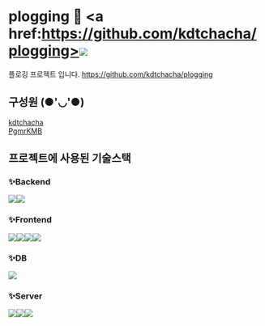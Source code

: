 # plogging 💚 <a href:https://github.com/kdtchacha/plogging><img src="https://img.shields.io/badge/github-181717?style=for-the-badge&logo=github&logoColor=white"></a>

플로깅 프로젝트 입니다. https://github.com/kdtchacha/plogging

## 구성원 (●'◡'●)
[kdtchacha](https://github.com/kdtchacha)
<br>
[PgmrKMB](https://github.com/PgmrKMB)
<br>
 
## 프로젝트에 사용된 기술스택 

### ✨Backend
<img src="https://img.shields.io/badge/JAVA-007396?style=for-the-badge&logo=java&logoColor=white"><img src="https://img.shields.io/badge/springboot-6DB33F?style=for-the-badge&logo=springboot&logoColor=white">
<br>

### ✨Frontend
<img src="https://img.shields.io/badge/html-E34F26?style=for-the-badge&logo=html5&logoColor=white"><img src="https://img.shields.io/badge/css-1572B6?style=for-the-badge&logo=css3&logoColor=white"><img src="https://img.shields.io/badge/javascript-F7DF1E?style=for-the-badge&logo=javascript&logoColor=black"><img src="https://img.shields.io/badge/bootstrap-7952B3?style=for-the-badge&logo=bootstrap&logoColor=white">
<br>

### ✨DB
<img src="https://img.shields.io/badge/mariaDB-003545?style=for-the-badge&logo=mariaDB&logoColor=white">

### ✨Server
<img src="https://img.shields.io/badge/aws-232F3E?style=for-the-badge&logo=aws&logoColor=white"><img src="https://img.shields.io/badge/linux-FCC624?style=for-the-badge&logo=linux&logoColor=black"><img src="https://img.shields.io/badge/apache tomcat-F8DC75?style=for-the-badge&logo=apachetomcat&logoColor=white">
<br>
